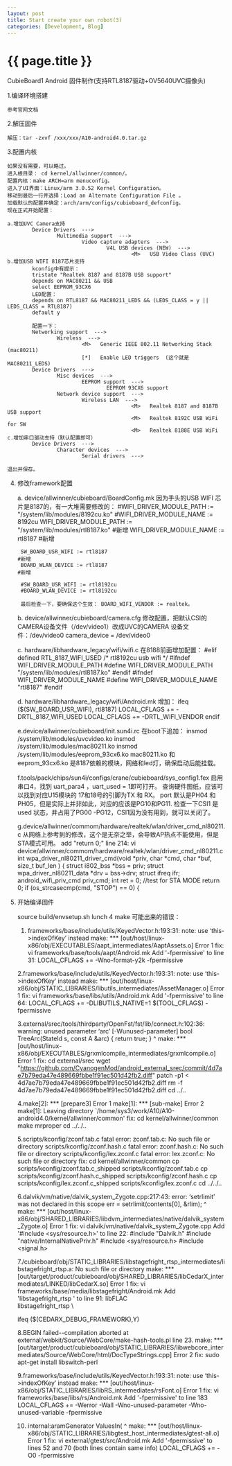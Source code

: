 ```yaml
---
layout: post
title: Start create your own robot(3)
categories: [Development, Blog]
---
```


{{ page.title }}
================
CubieBoard1 Android 固件制作(支持RTL8187驱动+OV5640UVC摄像头)

1.编译环境搭建

    参考官网文档

2.解压固件

    解压：tar -zxvf /xxx/xxx/A10-android4.0.tar.gz

3.配置内核

    如果没有需要，可以略过。
    进入根目录： cd kernel/allwinner/common/。
    配置内核：make ARCH=arm menuconfig。
    进入了UI界面：Linux/arm 3.0.52 Kernel Configuration。
    移动到最后一行并选择：Load an Alternate Configuration File 。
    加载默认的配置并确定：arch/arm/configs/cubieboard_defconfig。
    现在正式开始配置：
    
	a.增加UVC Camera支持
			Device Drivers  --->   
					Multimedia support  --->   
							Video capture adapters  --->  
									V4L USB devices (NEW)  ---> 
											<M>   USB Video Class (UVC)  
	b.增加USB WIFI 8187芯片支持 
			kconfig中有提示：
			tristate "Realtek 8187 and 8187B USB support"
			depends on MAC80211 && USB
			select EEPROM_93CX6
			LED配置：                
			depends on RTL8187 && MAC80211_LEDS && (LEDS_CLASS = y || LEDS_CLASS = RTL8187)
			default y
			
			配置一下：
			Networking support  --->
					Wireless  --->  
							<M>   Generic IEEE 802.11 Networking Stack (mac80211) 
							[*]   Enable LED triggers  (这个就是MAC80211_LEDS)
			Device Drivers  --->
					Misc devices  ---> 
							EEPROM support  ---> 
									EEPROM 93CX6 support  
					Network device support  --->    
							Wireless LAN  --->  
											<M>   Realtek 8187 and 8187B USB support 
											<M>   Realtek 8192C USB WiFi for SW 
											<M>   Realtek 8188E USB WiFi
	c.增加串口驱动支持（默认配置即可）
			Device Drivers  --->  
					Character devices  --->
							Serial drivers  --->  
									
	退出并保存。
    
4. 修改framework配置

	a. device/allwinner/cubieboard/BoardConfig.mk
        因为手头的USB WIFI 芯片是8187的，有一大堆需要修改的：
        #WIFI_DRIVER_MODULE_PATH          := "/system/lib/modules/8192cu.ko"
        #WIFI_DRIVER_MODULE_NAME          := 8192cu
        WIFI_DRIVER_MODULE_PATH          := "/system/lib/modules/rtl8187.ko"         #新增
        WIFI_DRIVER_MODULE_NAME          := rtl8187                                                                #新增

        SW_BOARD_USR_WIFI := rtl8187                                                                                        #新增
        BOARD_WLAN_DEVICE := rtl8187                                                                                        #新增

        #SW_BOARD_USR_WIFI := rtl8192cu
        #BOARD_WLAN_DEVICE := rtl8192cu

        最后检查一下，要确保这个生效： BOARD_WIFI_VENDOR := realtek。

	b. device/allwinner/cubieboard/camera.cfg
        修改配置，把默认CSI的CAMERA设备文件（/dev/video1）改成UVC的CAMERA 设备文件：/dev/video0
        camera_device = /dev/video0

	c. hardware/libhardware_legacy/wifi/wifi.c
        在8188前面增加配置：
        #elif defined RTL_8187_WIFI_USED
        /* rtl8192cu usb wifi */
        #ifndef WIFI_DRIVER_MODULE_PATH
        #define WIFI_DRIVER_MODULE_PATH         "/system/lib/modules/rtl8187.ko"
        #endif
        #ifndef WIFI_DRIVER_MODULE_NAME
        #define WIFI_DRIVER_MODULE_NAME         "rtl8187"
        #endif

	d. hardware/libhardware_legacy/wifi/Android.mk
        增加：
        ifeq ($(SW_BOARD_USR_WIFI), rtl8187)
        LOCAL_CFLAGS += -DRTL_8187_WIFI_USED
        LOCAL_CFLAGS += -DRTL_WIFI_VENDOR
        endif

	e.device/allwinner/cubieboard/init.sun4i.rc
        在boot下追加：
        insmod /system/lib/modules/uvcvideo.ko
        insmod /system/lib/modules/mac80211.ko
        insmod /system/lib/modules/eeprom_93cx6.ko
        mac80211.ko 和 eeprom_93cx6.ko 是8187依赖的模块，网络和led灯，确保启动后能挂载。

	f.tools/pack/chips/sun4i/configs/crane/cubieboard/sys_config1.fex
        启用串口4，找到 uart_para4 ，uart_used = 1即可打开。
        查询硬件图纸，应该可以找到对应U15模块的 17和18号的引脚为TX 和 RX。
        port 默认是PH04 和PH05，但是实际上并非如此，对应的应该是PG10和PG11.
        检查一下CSI1 是used 状态，并占用了PG00 -PG12，CSI1因为没有用到，就可以关闭了。

	g.device/allwinner/commom/hardware/realtek/wlan/driver_cmd_nl80211.c
        从网络上参考到的修改，这个是无奈之举，会导致AP热点不能使用，但是STA模式可用。
        add "return 0;" line 214:
        vi device/allwinner/commom/hardware/realtek/wlan/driver_cmd_nl80211.c
        int wpa_driver_nl80211_driver_cmd(void *priv, char *cmd, char *buf,
							  size_t buf_len )
        {
			struct i802_bss *bss = priv;
			struct wpa_driver_nl80211_data *drv = bss->drv;
			struct ifreq ifr;
			android_wifi_priv_cmd priv_cmd;
			int ret = 0;
			//test for STA MODE
			return 0;
			if (os_strcasecmp(cmd, "STOP") == 0) {

5. 开始编译固件

    source build/envsetup.sh
	lunch
	4
	make
	可能出来的错误：
	1. frameworks/base/include/utils/KeyedVector.h:193:31: note: use ‘this->indexOfKey’ instead
	make: *** [out/host/linux-x86/obj/EXECUTABLES/aapt_intermediates/AaptAssets.o] Error 1
	fix:
	vi frameworks/base/tools/aapt/Android.mk
	Add '-fpermissive' to line 31:
	LOCAL_CFLAGS += -Wno-format-y2k -fpermissive
	
	2.frameworks/base/include/utils/KeyedVector.h:193:31: note: use ‘this->indexOfKey’ instead
	make: *** [out/host/linux-x86/obj/STATIC_LIBRARIES/libutils_intermediates/AssetManager.o] Error 1
	fix:
	vi frameworks/base/libs/utils/Android.mk
	Add '-fpermissive' to line 64:
	LOCAL_CFLAGS += -DLIBUTILS_NATIVE=1 $(TOOL_CFLAGS) -fpermissive
	
	3.external/srec/tools/thirdparty/OpenFst/fst/lib/connect.h:102:36: warning: unused parameter ‘arc’ [-Wunused-parameter]
	bool TreeArc(StateId s, const A &arc) { return true; }
								^
	make: *** [out/host/linux-x86/obj/EXECUTABLES/grxmlcompile_intermediates/grxmlcompile.o] Error 1
	fix:
	cd external/srec
	wget "https://github.com/CyanogenMod/android_external_srec/commit/4d7ae7b79eda47e489669fbbe1f91ec501d42fb2.diff"
	patch -p1 < 4d7ae7b79eda47e489669fbbe1f91ec501d42fb2.diff
	rm -f 4d7ae7b79eda47e489669fbbe1f91ec501d42fb2.diff
	cd ../..
	
	4.make[2]: *** [prepare3] Error 1
	make[1]: *** [sub-make] Error 2
	make[1]: Leaving directory `/home/sys3/work/A10/A10-android4.0/kernel/allwinner/common'
	fix:
	cd kernel/allwinner/common
	make mrproper
	cd ../../..
	
	5.scripts/kconfig/zconf.tab.c fatal error: zconf.tab.c: No such file or directory
	scripts/kconfig/zconf.hash.c fatal error: zconf.hash.c: No such file or directory
	scripts/kconfig/lex.zconf.c fatal error: lex.zconf.c: No such file or directory
	fix:
	cd kernel/allwinner/common
	cp scripts/kconfig/zconf.tab.c_shipped scripts/kconfig/zconf.tab.c
	cp scripts/kconfig/zconf.hash.c_shipped scripts/kconfig/zconf.hash.c
	cp scripts/kconfig/lex.zconf.c_shipped scripts/kconfig/lex.zconf.c
	cd ../../..
	
	6.dalvik/vm/native/dalvik_system_Zygote.cpp:217:43: error: ‘setrlimit’ was not declared in this scope
	 err = setrlimit(contents[0], &rlim);
									   ^
	make: *** [out/host/linux-x86/obj/SHARED_LIBRARIES/libdvm_intermediates/native/dalvik_system_Zygote.o] Error 1
	fix:
	vi dalvik/vm/native/dalvik_system_Zygote.cpp
	Add '#include <sys/resource.h>' to line 22:
	#include "Dalvik.h"
	#include "native/InternalNativePriv.h"
	#include <sys/resource.h>
	#include <signal.h>

	7./cubieboard/obj/STATIC_LIBRARIES/libstagefright_rtsp_intermediates/libstagefright_rtsp.a: No such file or directory
	make: *** [out/target/product/cubieboard/obj/SHARED_LIBRARIES/libCedarX_intermediates/LINKED/libCedarX.so] Error 1
	fix:
	vi frameworks/base/media/libstagefright/Android.mk 
	Add 'libstagefright_rtsp \' to line 91:
	libFLAC \
	libstagefright_rtsp \

	ifeq ($(CEDARX_DEBUG_FRAMEWORK),Y)

	8.BEGIN failed--compilation aborted at external/webkit/Source/WebCore/make-hash-tools.pl line 23.
	make: *** [out/target/product/cubieboard/obj/STATIC_LIBRARIES/libwebcore_intermediates/Source/WebCore/html/DocTypeStrings.cpp] Error 2
	fix:
	sudo apt-get install libswitch-perl 
	
	9.frameworks/base/include/utils/KeyedVector.h:193:31: note: use ‘this->indexOfKey’ instead
	make: *** [out/host/linux-x86/obj/STATIC_LIBRARIES/libRS_intermediates/rsFont.o] Error 1
	fix:
	vi frameworks/base/libs/rs/Android.mk
	Add '-fpermissive' to line 183
	LOCAL_CFLAGS += -Werror -Wall -Wno-unused-parameter -Wno-unused-variable -fpermissive
	
	10. internal:aramGenerator<typename Container::value_type> ValuesIn(
													  ^
	make: *** [out/host/linux-x86/obj/STATIC_LIBRARIES/libgtest_host_intermediates/gtest-all.o] Error 1
	fix:
	vi external/gtest/src/Android.mk
	Add '-fpermissive' to lines 52 and 70 (both lines contain same info)
	LOCAL_CFLAGS += -O0 -fpermissive


